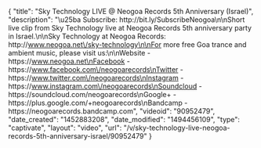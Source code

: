 {
    "title": "Sky Technology LIVE @ Neogoa Records 5th Anniversary (Israel)",
    "description": "\u25ba Subscribe: http:\/\/bit.ly\/SubscribeNeogoa\n\nShort live clip from Sky Technology live at Neogoa Records 5th anniversary party in Israel.\n\nSky Technology at Neogoa Records: http:\/\/www.neogoa.net\/sky-technology\n\nFor more free Goa trance and ambient music, please visit us:\n\nWebsite - https:\/\/www.neogoa.net\nFacebook - https:\/\/www.facebook.com\/neogoarecords\nTwitter - https:\/\/www.twitter.com\/neogoarecords\nInstagram - https:\/\/www.instagram.com\/neogoarecords\nSoundcloud - https:\/\/soundcloud.com\/neogoarecords\nGoogle+ - https:\/\/plus.google.com\/+neogoarecords\nBandcamp - https:\/\/neogoarecords.bandcamp.com",
    "videoid": "90952479",
    "date_created": "1452883208",
    "date_modified": "1494456109",
    "type": "captivate",
    "layout": "video",
    "url": "\/v\/sky-technology-live-neogoa-records-5th-anniversary-israel\/90952479"
}